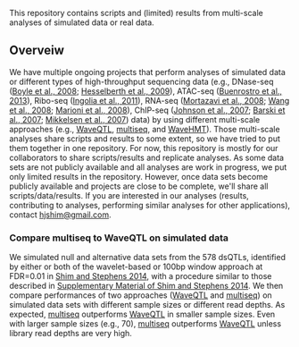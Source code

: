 

This repository contains scripts and (limited) results from multi-scale analyses of simulated data or real data.

## Overveiw

We have multiple ongoing projects that perform analyses of simulated data or different types of high-throughput sequencing data (e.g., DNase-seq ([Boyle et al., 2008](http://www.ncbi.nlm.nih.gov/pubmed/18243105); [Hesselberth et al., 2009](http://www.ncbi.nlm.nih.gov/pubmed/19305407)), ATAC-seq ([Buenrostro et al., 2013](http://www.ncbi.nlm.nih.gov/pubmed/24097267)), Ribo-seq ([Ingolia et al., 2011](http://www.ncbi.nlm.nih.gov/pubmed/22056041)), RNA-seq ([Mortazavi et al., 2008](http://www.ncbi.nlm.nih.gov/pubmed/18516045); [Wang et al., 2008](http://www.ncbi.nlm.nih.gov/pubmed/18978772); [Marioni et al., 2008](http://www.ncbi.nlm.nih.gov/pubmed/18550803)), ChIP-seq ([Johnson et al., 2007](http://www.ncbi.nlm.nih.gov/pubmed/17540862); [Barski et al., 2007](http://www.ncbi.nlm.nih.gov/pubmed/17512414); [Mikkelsen et al., 2007](http://www.ncbi.nlm.nih.gov/pubmed/17603471)) data) by using different multi-scale approaches (e.g., [WaveQTL](https://github.com/heejungshim/WaveQTL), [multiseq](https://github.com/stephenslab/multiseq), and [WaveHMT](https://github.com/stephenslab/hmt)). Those multi-scale analyses share scripts and results to some extent, so we have tried to put them together in one repository. For now, this repository is mostly for our collaborators to share scripts/results and replicate analyses. As some data sets are not publicly available and all analyses are work in progress, we put only limited results in the repository. However, once data sets become publicly available and projects are close to be complete, we'll share all scripts/data/results. If you are interested in our analyses (results, contributing to analyses, performing similar analyses for other applications), contact hjshim@gmail.com. 

### Compare multiseq to WaveQTL on simulated data

We simulated null and alternative data sets from the 578 dsQTLs, identified by either or both of the wavelet-based or 100bp window approach at FDR=0.01 in [Shim and Stephens 2014](https://github.com/heejungshim/WaveQTL/tree/master/doc/paper), with a procedure similar to those described in [Supplementary Material of Shim and Stephens 2014](https://github.com/heejungshim/WaveQTL/tree/master/doc/paper). We then compare performances of two approaches ([WaveQTL](https://github.com/heejungshim/WaveQTL) and [multiseq](https://github.com/stephenslab/multiseq)) on simulated data sets with different sample sizes or different read depths. As expected, [multiseq](https://github.com/stephenslab/multiseq) outperforms [WaveQTL](https://github.com/heejungshim/WaveQTL) in smaller sample sizes. Even with larger sample sizes (e.g., 70), [multiseq](https://github.com/stephenslab/multiseq) outperforms [WaveQTL](https://github.com/heejungshim/WaveQTL) unless library read depths are very high. 



